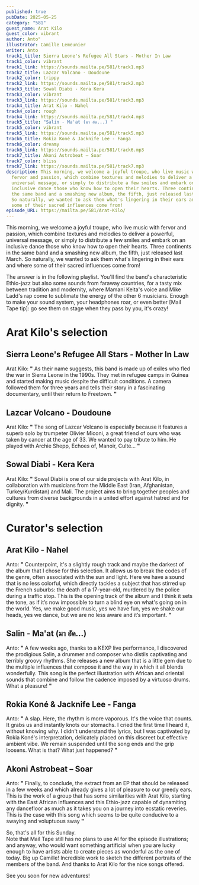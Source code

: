```yaml
---
published: true
pubDate: 2025-05-25
category: "581"
guest_name: Arat Kilo
guest_color: vibrant
author: Anto"
illustrator: Camille Lemeunier
writer: Anto
track1_title: Sierra Leone's Refugee All Stars - Mother In Law
track1_color: vibrant
track1_link: https://sounds.mailta.pe/581/track1.mp3
track2_title: Lazcar Volcano - Doudoune
track2_color: trippy
track2_link: https://sounds.mailta.pe/581/track2.mp3
track3_title: Sowal Diabi - Kera Kera
track3_color: vibrant
track3_link: https://sounds.mailta.pe/581/track3.mp3
track4_title: Arat Kilo - Nahel
track4_color: rough
track4_link: https://sounds.mailta.pe/581/track4.mp3
track5_title: "Salin - Ma'at (มา อัด...) "
track5_color: vibrant
track5_link: https://sounds.mailta.pe/581/track5.mp3
track6_title: Rokia Koné & Jacknife Lee - Fanga
track6_color: dreamy
track6_link: https://sounds.mailta.pe/581/track6.mp3
track7_title: Akoni Astrobeat – Soar
track7_color: bliss
track7_link: https://sounds.mailta.pe/581/track7.mp3
description: This morning, we welcome a joyful troupe, who live music with
  fervor and passion, which combine textures and melodies to deliver a powerful,
  universal message, or simply to distribute a few smiles and embark on an
  inclusive dance those who know how to open their hearts. Three continents in
  the same band and a smashing new album, the fifth, just released last March.
  So naturally, we wanted to ask them what's lingering in their ears and where
  some of their sacred influences come from!
episode_URL: https://mailta.pe/581/Arat-Kilo/
---
```

This morning, we welcome a joyful troupe, who live music with fervor and passion, which combine textures and melodies to deliver a powerful, universal message, or simply to distribute a few smiles and embark on an inclusive dance those who know how to open their hearts. Three continents in the same band and a smashing new album, the fifth, just released last March. So naturally, we wanted to ask them what's lingering in their ears and where some of their sacred influences come from!

The answer is in the following playlist. You'll find the band's characteristic Ethio-jazz but also some sounds from faraway countries, for a tasty mix between tradition and modernity, where Mamani Keita's voice and Mike Ladd's rap come to sublimate the energy of the other 6 musicians. Enough to make your sound system, your headphones roar, or even better \[Mail Tape tip]: go see them on stage when they pass by you, it's crazy!

# Arat Kilo's selection

## Sierra Leone's Refugee All Stars - Mother In Law

 Arat Kilo: **"** As their name suggests, this band is made up of exiles who fled the war in Sierra Leone in the 1990s. They met in refugee camps in Guinea and started making music despite the difficult conditions. A camera followed them for three years and tells their story in a fascinating documentary, until their return to Freetown. **"** 

## Lazcar Volcano - Doudoune

 Arat Kilo: **"** The song of Lazcar Volcano is especially because it features a superb solo by trumpeter Olivier Miconi, a great friend of ours who was taken by cancer at the age of 33. We wanted to pay tribute to him. He played with Archie Shepp, Echoes of, Manoir, Culte... **"** 

## Sowal Diabi - Kera Kera

 Arat Kilo: **"** Sowal Diabi is one of our side projects with Arat Kilo, in collaboration with musicians from the Middle East (Iran, Afghanistan, Turkey/Kurdistan) and Mali. The project aims to bring together peoples and cultures from diverse backgrounds in a united effort against hatred and for dignity. **"** 

# Curator's selection

## Arat Kilo - Nahel

 Anto: **"** Counterpoint, it's a slightly rough track and maybe the darkest of the album that I chose for this selection. It allows us to break the codes of the genre, often associated with the sun and light. Here we have a sound that is no less colorful, which directly tackles a subject that has stirred up the French suburbs: the death of a 17-year-old, murdered by the police during a traffic stop. This is the opening track of the album and I think it sets the tone, as if it’s now impossible to turn a blind eye on what's going on in the world. Yes, we make good music, yes we have fun, yes we shake our heads, yes we dance, but we are no less aware and it’s important. **"** 

## Salin - Ma'at (มา อัด...)

 Anto: **"** A few weeks ago, thanks to a KEXP live performance, I discovered the prodigious Salin, a drummer and composer who distils captivating and terribly groovy rhythms. She releases a new album that is a little gem due to the multiple influences that compose it and the way in which it all blends wonderfully. This song is the perfect illustration with African and oriental sounds that combine and follow the cadence imposed by a virtuoso drums. What a pleasure! **"** 

## Rokia Koné & Jacknife Lee - Fanga

 Anto: **"** A slap. Here, the rhythm is more vaporous. It's the voice that counts. It grabs us and instantly knots our stomachs. I cried the first time I heard it, without knowing why. I didn't understand the lyrics, but I was captivated by Rokia Koné's interpretation, delicately placed on this discreet but effective ambient vibe. We remain suspended until the song ends and the grip loosens. What is that? What just happened? **"** 

## Akoni Astrobeat – Soar

 Anto: **"** Finally, to conclude, the extract from an EP that should be released in a few weeks and which already gives a lot of pleasure to our greedy ears. This is the work of a group that has some similarities with Arat Kilo, starting with the East African influences and this Ethio-jazz capable of dynamiting any dancefloor as much as it takes you on a journey into ecstatic reveries. This is the case with this song which seems to be quite conducive to a swaying and voluptuous sway **"** 



So, that's all for this Sunday.\
Note that Mail Tape still has no plans to use AI for the episode illustrations; and anyway, who would want something artificial when you are lucky enough to have artists able to create pieces as wonderful as the one of today. Big up Camille! Incredible work to sketch the different portraits of the members of the band. And thanks to Arat Kilo for the nice songs offered.

See you soon for new adventures!

